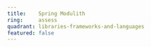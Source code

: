```yaml
---
title:    Spring Modulith
ring:     assess  
quadrant: libraries-frameworks-and-languages
featured: false
---
```

